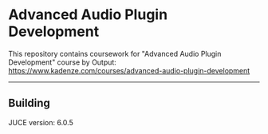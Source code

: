 # Advanced Audio Plugin Development

This repository contains coursework for "Advanced Audio Plugin Development" course by Output:
https://www.kadenze.com/courses/advanced-audio-plugin-development

---

## Building

JUCE version: 6.0.5
